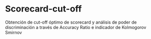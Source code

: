 # Scorecard-cut-off
Obtención de cut-off óptimo de scorecard y análisis de poder de discriminación a través de Accuracy Ratio e indicador de Kolmogorov Smirnov
